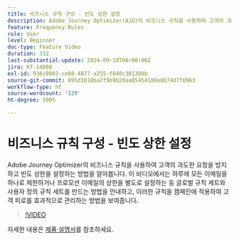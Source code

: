 ```yaml
---
title: 비즈니스 규칙 구성 - 빈도 상한 설정
description: Adobe Journey Optimizer(AJO)의 비즈니스 규칙을 사용하여 고객의 과도한 요청을 방지하고 빈도 상한을 설정하는 방법을 알아봅니다. 이 비디오에서는 하루에 모든 이메일을 하나로 제한하거나 프로모션 이메일의 상한을 별도로 설정하는 등 글로벌 규칙 세트와 사용자 정의 규칙 세트를 만드는 방법을 안내하고, 이러한 규칙을 캠페인에 적용하여 고객 피로를 효과적으로 관리하는 방법을 보여줍니다.
feature: Frequency Rules
role: User
level: Beginner
doc-type: Feature Video
duration: 332
last-substantial-update: 2024-09-10T00:00:00Z
jira: KT-14860
exl-id: 936c8902-ce08-4877-a255-f840c301398b
source-git-commit: 095d1010ba7f9b9b20aa05454188e8b74d7f6963
workflow-type: ht
source-wordcount: '129'
ht-degree: 100%

---
```


# 비즈니스 규칙 구성 - 빈도 상한 설정

Adobe Journey Optimizer의 비즈니스 규칙을 사용하여 고객의 과도한 요청을 방지하고 빈도 상한을 설정하는 방법을 알아봅니다. 이 비디오에서는 하루에 모든 이메일을 하나로 제한하거나 프로모션 이메일의 상한을 별도로 설정하는 등 글로벌 규칙 세트와 사용자 정의 규칙 세트를 만드는 방법을 안내하고, 이러한 규칙을 캠페인에 적용하여 고객 피로를 효과적으로 관리하는 방법을 보여줍니다.

>[!VIDEO](https://video.tv.adobe.com/v/3433402/?learn=on&captions=kor)

자세한 내용은 [제품 설명서](https://experienceleague.adobe.com/ko/docs/journey-optimizer/using/configuration/frequency-rules)를 참조하세요.
